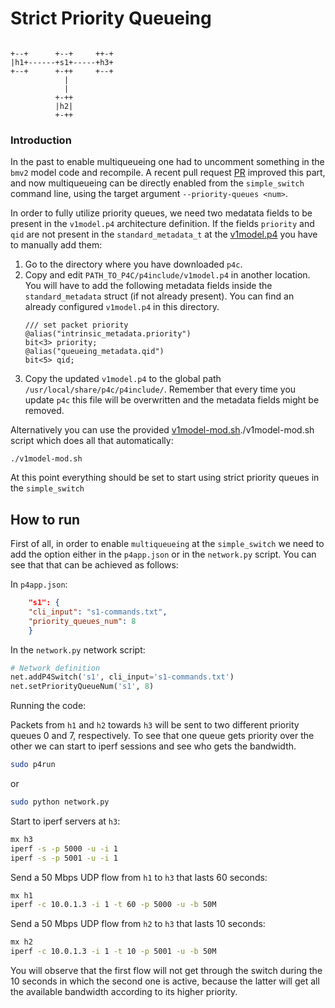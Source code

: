 # Strict Priority Queueing

```

+--+      +--+     ++-+
|h1+------+s1+-----+h3+
+--+      +-++     +--+
            |
            |
          +-++
          |h2|
          +-++

```


### Introduction

In the past to enable multiqueueing one had to uncomment something in the `bmv2`
model code and recompile. A recent pull request
[PR](https://github.com/p4lang/behavioral-model/commit/adff022fc8679f5436d07e7af73c3300431df785)
improved this part, and now multiqueueing can be directly enabled from the
`simple_switch` command line, using the target argument `--priority-queues
<num>`.

In order to fully utilize priority queues, we need two medatata fields to be
present in the `v1model.p4` architecture definition. If the fields `priority`
and `qid` are not present in the `standard_metadata_t` at the
[v1model.p4](https://github.com/p4lang/p4c/blob/main/p4include/v1model.p4#L64)
you have to manually add them:

1. Go to the directory where you have downloaded `p4c`.
2. Copy and edit `PATH_TO_P4C/p4include/v1model.p4` in another location. You
   will have to add the following metadata fields inside the `standard_metadata`
   struct (if not already present). You can find an already configured
   `v1model.p4` in this directory.
    ``` 
    /// set packet priority
    @alias("intrinsic_metadata.priority")
    bit<3> priority;
    @alias("queueing_metadata.qid")
    bit<5> qid;
    ```
3. Copy the updated `v1model.p4` to the global path `/usr/local/share/p4c/p4include/`. Remember that every time you update `p4c` this file will be overwritten and the metadata fields might be removed. 


Alternatively you can use the provided [v1model-mod.sh]()./v1model-mod.sh script which does all that automatically:
```
./v1model-mod.sh
```

At this point everything should be set to start using strict priority queues in the `simple_switch`
    

## How to run

First of all, in order to enable `multiqueueing` at the `simple_switch` we need
to add the option either in the `p4app.json` or in the `network.py` script. You
can see that that can be achieved as follows:

In `p4app.json`:

```json
    "s1": {
    "cli_input": "s1-commands.txt",
    "priority_queues_num": 8
    }
```

In the `network.py` network script:

```python
# Network definition
net.addP4Switch('s1', cli_input='s1-commands.txt')
net.setPriorityQueueNum('s1', 8)
```

Running the code:

Packets from `h1` and `h2` towards `h3` will be sent to two different priority queues 0 and 7, respectively. To see that one queue gets priority over the other we can start to iperf sessions and see who gets the bandwidth.

```bash
sudo p4run
```

or
```bash
sudo python network.py
```

Start to iperf servers at `h3`:
```bash
mx h3
iperf -s -p 5000 -u -i 1
iperf -s -p 5001 -u -i 1
```

Send a 50 Mbps UDP flow from `h1` to `h3` that lasts 60 seconds:
```bash
mx h1
iperf -c 10.0.1.3 -i 1 -t 60 -p 5000 -u -b 50M
```

Send a 50 Mbps UDP flow from `h2` to `h3` that lasts 10 seconds:
```bash
mx h2
iperf -c 10.0.1.3 -i 1 -t 10 -p 5001 -u -b 50M
```

You will observe that the first flow will not get through the switch during the
10 seconds in which the second one is active, because the latter will get all
the available bandwidth according to its higher priority.